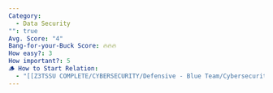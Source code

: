 ```yaml
---
Category:
  - Data Security
"": true
Avg. Score: "4"
Bang-for-your-Buck Score: 🔥🔥🔥
How easy?: 3
How important?: 5
🪵 How to Start Relation:
  - "[[Z3TSSU COMPLETE/CYBERSECURITY/Defensive - Blue Team/Cybersecurity Checklist (Free Version)/Master Page/Data Security]]"
---
```

